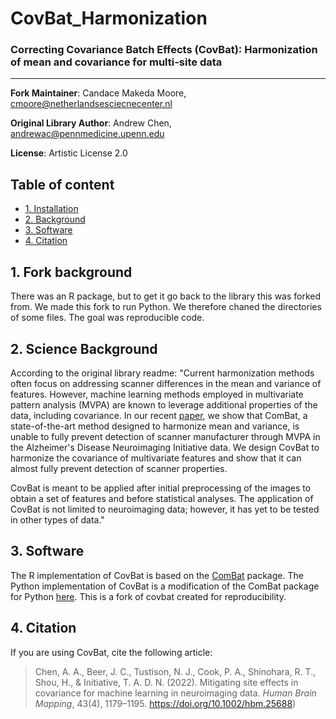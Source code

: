 # CovBat_Harmonization
### Correcting Covariance Batch Effects (CovBat): Harmonization of mean and covariance for multi-site data

--------

**Fork Maintainer**: Candace Makeda Moore, cmoore@netherlandsesciecnecenter.nl

**Original Library Author**: Andrew Chen, andrewac@pennmedicine.upenn.edu

**License**: Artistic License 2.0

## Table of content
- [1. Installation](#id-section1)
- [2. Background](#id-section2)
- [3. Software](#id-section3)
- [4. Citation](#id-section4)

<div id='id-section1'/>

## 1. Fork background
There was an R package, but to get it go back to the library this was forked from. We made this fork to run Python. We therefore chaned the directories of some files. The goal was reproducible code.

<div id='id-section2'/>

## 2. Science Background
According to the original library readme:
"Current harmonization methods often focus on addressing scanner differences in the mean and variance of features. However, machine learning methods employed in multivariate pattern analysis (MVPA) are known to leverage additional properties of the data, including covariance. In our recent [paper](https://doi.org/10.1002/hbm.25688), we show that ComBat, a state-of-the-art method designed to harmonize mean and variance, is unable to fully prevent detection of scanner manufacturer through MVPA in the Alzheimer's Disease Neuroimaging Initiative data. We design CovBat to harmonize the covariance of multivariate features and show that it can almost fully prevent detection of scanner properties.

CovBat is meant to be applied after initial preprocessing of the images to obtain a set of features and before statistical analyses. The application of CovBat is not limited to neuroimaging data; however, it has yet to be tested in other types of data."

<div id='id-section3'/>

## 3. Software
The R implementation of CovBat is based on the [ComBat](https://github.com/Jfortin1/ComBatHarmonization) package. The Python implementation of CovBat is a modification of the ComBat package for Python [here](https://github.com/brentp/combat.py). This is a fork of covbat created for reproducibility. 

<div id='id-section4'/>

## 4. Citation
If you are using CovBat, cite the following article:

> Chen, A. A., Beer, J. C., Tustison, N. J., Cook, P. A., Shinohara, R. T., Shou, H., & Initiative, T. A. D. N. (2022). Mitigating site effects in covariance for machine learning in neuroimaging data. *Human Brain Mapping*, 43(4), 1179–1195. https://doi.org/10.1002/hbm.25688)
